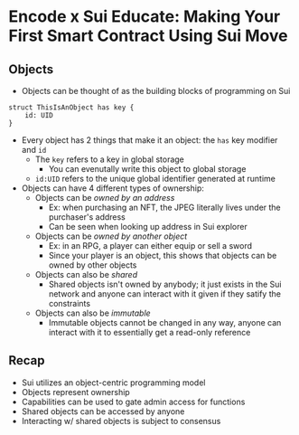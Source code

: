 # Encode x Sui Educate: Making Your First Smart Contract Using Sui Move

## Objects
- Objects can be thought of as the building blocks of programming on Sui

```move
struct ThisIsAnObject has key {
    id: UID
}
```
- Every object has 2 things that make it an object: the `has` key modifier and `id`
  - The `key` refers to a key in global storage
    - You can evenutally write this object to global storage
  - `id:UID` refers to the unique global identifier generated at runtime
- Objects can have 4 different types of ownership:
  - Objects can be *owned by an address*
    - Ex: when purchasing an NFT, the JPEG literally lives under the purchaser's address
    - Can be seen when looking up address in Sui explorer
  - Objects can be *owned by another object*
    - Ex: in an RPG, a player can either equip or sell a sword
    - Since your player is an object, this shows that objects can be owned by other objects
  - Objects can also be *shared*
    - Shared objects isn't owned by anybody; it just exists in the Sui network and anyone can interact with it given if they satify the constraints
  - Objects can also be *immutable*
    - Immutable objects cannot be changed in any way, anyone can interact with it to essentially get a read-only reference 

## Recap
- Sui utilizes an object-centric programming model
- Objects represent ownership
- Capabilities can be used to gate admin access for functions
- Shared objects can be accessed by anyone
- Interacting w/ shared objects is subject to consensus
